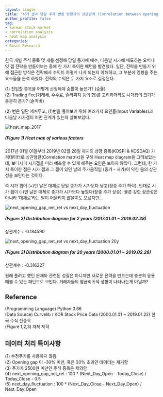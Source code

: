 ```yaml
---
layout: single
title: "시가 갭과 당일 주가 변동 방향과의 상관관계 (Correlation between opening gap and the direction of price movement in Korean stock market)"
author_profile: false
tag: 
- korean stock market
- correlation analysis
- heat map analysis
categories: 
- Basic Research
---
```

  
한국 개별 주식 종목 몇 개를 선정해 당일 종가에 매수, 다음날 시가에 매도하는 오버나잇 갭 전략을 만들어보는 중에 한 가지 특이한 패턴을 발견했다. 일단, 전략을 만들기 위해 접근한 방식은 전략에서 수익이 어떻게 나게 되는지 이해하고, 그 부분에 영향을 주는 요소들을 분석 하였다. 전략의 수익은 두 가지 요소로 결정된다.   
 
(1) 진입할 종목을 어떻게 선정해야 승률이 높은가? (승률)  
(2) Trading Fee(거래세, 수수료, 슬리피지 등의 합)를 고려하더라도 시가갭의 크기가 충분히 큰가? (손익비)  

(2) 번은 일단 제쳐두고, (1)번을 풀어보기 위해 여러가지 요인들(Input Variables)과 다음날 시가갭이 어떤 관계가 있는지 살펴보았다.   
 
![heat_map_2017](https://user-images.githubusercontent.com/34860302/53695354-d3be6000-3dfd-11e9-93fb-841ebb6afe03.png)  
 
##### (Figure 1) Heat map of various factors #####   
  
2017년 01월 01일부터 2019년 02월 28일 까지의 상장 종목(KOSPI & KOSDAQ) 가격데이터로 상관행렬(Correlation matrix)을 구해 Heat map diagram을 그려보았는데, 보다시피 시가갭을 미리 예측할 수 있게 해주는 요인은 보이지 않았다. 그런데, 한 가지 특이한 점은 시가 갭과 그 갭이 있던 날의 주가움직임 (종가 - 시가)이 약한 음의 상관성을 보인다는 것이다.  
  
즉 시가 갭이 (+)인 날은 대체로 당일 종가가 시가보다 낮고(장중 주가 하락), 반대로 시가 갭이 (-)인 날은 대체로 종가가 시가보다 높았다(장중 주가 상승). 물론 강한 상관성은 아니라 ‘대체로’라는 말이 어울리지 않을지도 모르지만…  
  
![next_opening_gap_net_ret vs next_day_fluctuation](https://user-images.githubusercontent.com/34860302/53695474-83e09880-3dff-11e9-8898-255ab15f68b3.png)  
 
##### (Figure 2) Distribution diagram for 2 years (2017.01.01 ~ 2019.02.28) #####  
 
상관계수 : -0.184590  
  
![next_opening_gap_net_ret vs next_day_fluctuation 20y](https://user-images.githubusercontent.com/34860302/53695562-7bd52880-3e00-11e9-89a4-c9b9f5f596d0.png)   
  
##### (Figure 3) Distribution diagram for 20 years (2000.01.01 ~ 2019.02.28) #####   
 
상관계수 : -0.316227   

원래 풀려고 했던 문제와 관련된 성질은 아니지만 새로운 전략을 만드는데 충분히 응용해볼 수 있는 패턴으로 보인다. 거래자들의 평균회귀적 성향이 나타나는게 아닐까?  
 
## Reference ##    
(Programming Language) Python 3.66   
(Data Source) Curvelib / KOR Stock Price Data (2000.01.01 ~ 2019.01.22) 한국 주식 전종목   
(Figure 1,2,3) 자체 제작   
 
## 데이터 처리 특이사항 ##  
(1) 수정주가를 사용하지 않음  
(2) Opening gap 이 -30% 미만, 혹은 30% 초과인 데이터는 제거함  
(3) 주가가 2500원 미만인 주식 종목은 제외함  
(4) next_opening_gap_net_ret : 100 * (Next_Day_Open - Today_Close) / Today_Close - 0.5  
(5) next_day_fluctuation : 100 * (Next_Day_Close - Next_Day_Open) / Next_Day_Open  
  

